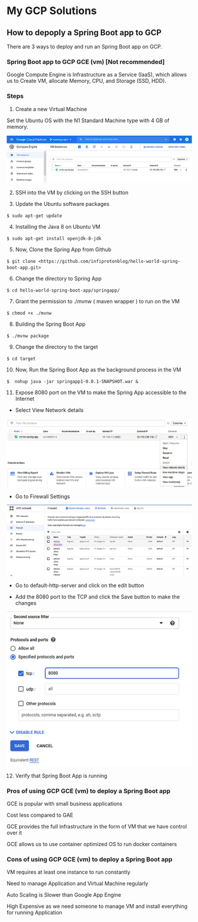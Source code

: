 # My GCP Solutions

## How to depoply a Spring Boot app to GCP

There are 3 ways to deploy and run an Spring Boot app on GCP.

### Spring Boot app to GCP GCE (vm) [Not recommended]

Google Compute Engine is Infrastructure  as a Service (IaaS), which allows us to Create VM, allocate Memory, CPU, and Storage (SSD, HDD).

### Steps

1. Create a new Virtual Machine

Set the Ubuntu OS with the N1 Standard Machine type with 4 GB of memory.

![1672579507965](image/GCP_Solutions/1672579507965.png)

2. SSH into the VM by clicking on the SSH button

3. Update the Ubuntu software packages

`$ sudo apt-get update`

4. Installing the Java 8 on Ubuntu VM

`$ sudo apt-get install openjdk-8-jdk`

5. Now, Clone the Spring App from Github

`$ git clone <https://github.com/infiprotonblog/hello-world-spring-boot-app.git>`

6. Change the directory to Spring App

`$ cd hello-world-spring-boot-app/springapp/`

7. Grant the permission to ./mvnw ( maven wrapper ) to run on the VM

`$ chmod +x ./mvnw`

8. Building the Spring Boot App

`$ ./mvnw package`

9. Change the directory to the target

`$ cd target`

10. Now, Run the Spring Boot App as the background process in the VM

`$  nohup java -jar springapp1-0.0.1-SNAPSHOT.war &`

11. Expose 8080 port on the VM to make the Spring App accessible to the Internet

- Select View Network details

![1672579522543](image/GCP_Solutions/1672579522543.png)

- Go to Firewall Settings

![1672579545958](image/GCP_Solutions/1672579545958.png)

- Go to default-http-server and click on the edit button

- Add the 8080 port to the TCP and click the Save button to make the changes

![1672579554844](image/GCP_Solutions/1672579554844.png)

12. Verify that Spring Boot App is running

### Pros of using GCP GCE (vm) to deploy a Spring Boot app

GCE is popular with small business applications

Cost less compared to GAE

GCE provides the full infrastructure in the form of VM that we have control over it

GCE allows us to use container optimized OS to run docker containers

### Cons of using GCP GCE (vm) to deploy a Spring Boot app

VM requires at least one instance to run constantly

Need to manage Application and Virtual Machine regularly

Auto Scaling is Slower than Google App Engine

High Expensive as we need someone to manage VM and install everything for running Application
